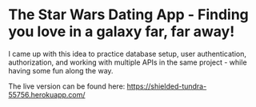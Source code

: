 # The Star Wars Dating App - Finding you love in a galaxy far, far away!

I came up with this idea to practice database setup, user authentication, authorization, and working with multiple APIs in the same project - while having some fun along the way. 

The live version can be found here: https://shielded-tundra-55756.herokuapp.com/


